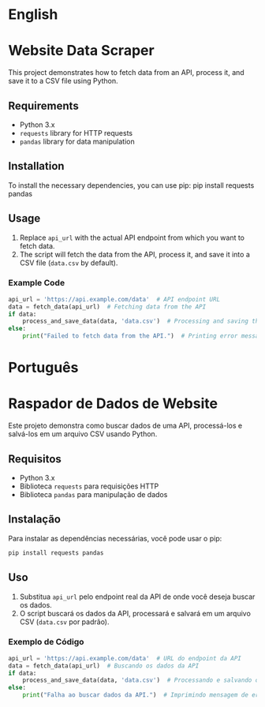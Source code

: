 # English
# Website Data Scraper

This project demonstrates how to fetch data from an API, process it, and save it to a CSV file using Python.

## Requirements

- Python 3.x
- `requests` library for HTTP requests
- `pandas` library for data manipulation

## Installation

To install the necessary dependencies, you can use pip:
pip install requests pandas

## Usage

1. Replace `api_url` with the actual API endpoint from which you want to fetch data.
2. The script will fetch the data from the API, process it, and save it into a CSV file (`data.csv` by default).

### Example Code

```python
api_url = 'https://api.example.com/data'  # API endpoint URL
data = fetch_data(api_url)  # Fetching data from the API
if data:
    process_and_save_data(data, 'data.csv')  # Processing and saving the data to a CSV file
else:
    print("Failed to fetch data from the API.")  # Printing error message if data is not fetched
```
# Português
# **Raspador de Dados de Website**

Este projeto demonstra como buscar dados de uma API, processá-los e salvá-los em um arquivo CSV usando Python.

## Requisitos

- Python 3.x
- Biblioteca `requests` para requisições HTTP
- Biblioteca `pandas` para manipulação de dados

## Instalação

Para instalar as dependências necessárias, você pode usar o pip:
```bash
pip install requests pandas
```

## Uso

1. Substitua `api_url` pelo endpoint real da API de onde você deseja buscar os dados.
2. O script buscará os dados da API, processará e salvará em um arquivo CSV (`data.csv` por padrão).

### Exemplo de Código

```python
api_url = 'https://api.example.com/data'  # URL do endpoint da API
data = fetch_data(api_url)  # Buscando os dados da API
if data:
    process_and_save_data(data, 'data.csv')  # Processando e salvando os dados em um arquivo CSV
else:
    print("Falha ao buscar dados da API.")  # Imprimindo mensagem de erro caso não consiga buscar os dados
```

